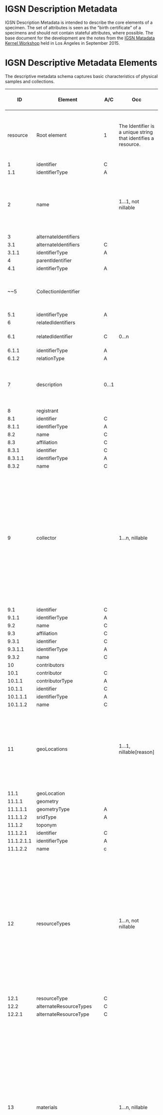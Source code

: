 # IGSN Description Metadata #

IGSN Description Metadata is intended to describe the core elements of a specimen. The set of attributes is seen as the "birth certificate" of a specimens and should not contain stateful attributes, where possible. The base document for the development are the notes from the [IGSN Matadata Kernel Workshop](http://igsn.github.io/2015/09/15/IGSN-Metadata-Kernel-Working-Meeting/) held in Los Angeles in September 2015.

# IGSN Descriptive Metadata Elements #

The descriptive metadata schema captures basic characteristics of physical samples and collections.

ID  | Element  | A/C  | Occ  | Definition  | Description and instructions
--- | -------- | ---- | ---- | ----------- | ----------------------------
  | resource| Root element | 1  |  The Identifier is a unique string that identifies a resource. |IGSN (International GeoSample Number) registered by an IGSN member. Format should be: "10273/foo"|
1 | identifier|C |
1.1 | identifierType|A |
2 | name| |  1...1, not nillable|Text string for people to understand what is identified. What would typically be presented in a user interface. Free Text. | 
3 | alternateIdentifiers| |
3.1 | alternateIdentifiers|C|
3.1.1 | identifierType|A|
4 | parentIdentifier| |
4.1 | identifierType| A|
~~5 | CollectionIdentifier| | |the IGSN of a set of related resources to which this resource belongs |~~
5.1 | identifierType| A|
6 | relatedIdentifiers| |
6.1 | relatedIdentifier|C | 0...n|Link to parent sample, paper, other resource. 
6.1.1 | identifierType| A|
6.1.2 | relationType| A|
7 | description|0...1 ||Free text, anything else that might be useful to know about the sample at its 'birth'
8 | registrant| |
8.1 | identifier| C|
8.1.1 | identifierType| A|
8.2 | name| C|
8.3 | affiliation|C|
8.3.1 | identifier| C|
8.3.1.1 | identifierType| A|
8.3.2 | name| C|
9 | collector| | 1...n, nillable|Who collected the sample. Must be nillable. Ideally want an URI for agent; also need name string. Role: Person who gets credit for picking location, getting funding, selecting and extracting the actual object. (1..N, nilable). ODP chief scientist, field geologist. Synthetic sample--experimentalist is collector. 
9.1 | identifier| C|
9.1.1 | identifierType| A|
9.2 | name| C|
9.3 | affiliation|C|
9.3.1 | identifier| C|
9.3.1.1 | identifierType| A|
9.3.2 | name| C|
10 |contributors | |
10.1 |contributor | C|
10.1.1 | contributorType|A |
10.1.1 | identifier| C|
10.1.1.1 | identifierType| A|
10.1.1.2 | name| C|
11 | geoLocations| |  1...1, nillable[reason]| Where was the sample acquired relative to the Earth (or another celestial body...). Some samples might  be ‘non-geographic’: mineral specimen, synthetic material.
11.1 |geoLocation | |
11.1.1 | geometry| |
11.1.1.1 | geometryType|A |
11.1.1.2 | sridType| A|
11.1.2 | toponym| |
11.1.2.1 | identifier| C|
11.1.2.1.1 | identifierType| A|
11.1.2.2 | name| c|
12 | resourceTypes| |1...n, not nillable|Describe the basic form of the object that is registered. e.g. polished section; core; pulp; solution, dredge haul in a box, lot, piece of material. Different profiles might have different vocabularies. (1..N, not nillable). Implementation should be a ‘scoped’ name (vocabulary URI, concept/term URI, label for display).
12.1 | resourceType|C |
12.2 | alternateResourceTypes| C|
12.2.1 | alternateResourceType|C |
13 | materials| |1...n, nillable|Categorize the material that composes to the sample, e.g. water, granite, tissue. Idea is to create a high-level cross-domain vocabulary. (1..N, nillable). ‘lot’ type samples (dredge haul, drill core) may have multiple materials included. Material may be categorized under different schemes. Implementation should be a ‘scoped’ name (vocabulary URI, concept/term URI, label for display). 
13.1 | material|C |
13.2 | alternateMaterials| C|
13.2.1 | alternateMaterial| C|
14 | collectionMethods| |1...1, nillable|term to categorize the process through which the sample was acquired as an independent object.
14.1 | collectionMethod|C |
14.2 | alternatecollectionMethods| C|
14.2.1 | alternatecollectionMethod|C |
15 | collectionTime| |  1...1, nillable[reason]|When was the sample collected. instant or interval. have to determine encoding scheme for interchange, eg.(ISO 19156) (1...1, nillable[reason]). (need specifiction of sample dateTime encoding). YYYY, YYYY-MM, YYYY-MM-DD, YYYY-MM-DDZhh:mm
16 | sampleAccess| |
17 | supplementalMetadata| |0...n, nillable|	Location (URL) of a supplemental metadata records. These records may be more detailed or in other formats and are provided by the repository. This element was introduced to the high-level descriptive metadata kernel to point to richer and more detailed descriptions without bloating the kernel with many optional elements that mostly go unused.
17.1 | record|C |

A = Attribute, C = Child
